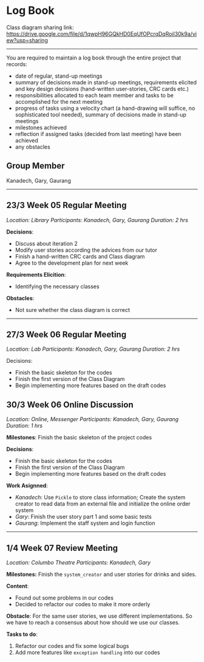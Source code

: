 # Log Book

Class diagram sharing link: https://drive.google.com/file/d/1qwpH96GQkHD0EqUfOPcrqDqRoil30k9a/view?usp=sharing

----

You are required to maintain a log book through the entire project that records:

- date of regular, stand-up meetings
- summary of decisions made in stand-up meetings, requirements elicited and key design decisions (hand-written user-stories, CRC cards etc.)
- responsibilities allocated to each team member and tasks to be accomplished for the next meeting
- progress of tasks using a velocity chart (a hand-drawing will suffice, no sophisticated tool needed), summary of decisions made in stand-up meetings
- milestones achieved
- reflection if assigned tasks (decided from last meeting) have been achieved
- any obstacles

## Group Member

Kanadech, Gary, Gaurang

-----

## 23/3 Week 05 Regular Meeting

*Location: Library*
*Participants: Kanadech, Gary, Gaurang*
*Duration: 2 hrs*

**Decisions**:

- Discuss about iteration 2
- Modify user stories according the advices from our tutor
- Finish a hand-written CRC cards and Class diagram
- Agree to the development plan for next week

**Requirements Elicition**:

- Identifying the necessary classes

**Obstacles**:

- Not sure whether the class diagram is correct

----

## 27/3 Week 06 Regular Meeting

*Location: Lab*
*Participants: Kanadech, Gary, Gaurang*
*Duration: 2 hrs*

Decisions:

- Finish the basic skeleton for the codes
- Finish the first version of the Class Diagram
- Begin implementing more features based on the draft codes

## 30/3 Week 06 Online Discussion

*Location: Online, Messenger*
*Participants: Kanadech, Gary, Gaurang*
*Duration: 1 hrs*

**Milestones**: Finish the basic skeleton of the project codes

**Decisions**:

- Finish the basic skeleton for the codes
- Finish the first version of the Class Diagram
- Begin implementing more features based on the draft codes

**Work Asignned**:

- *Kanadech*: Use `Pickle` to store class information; Create the system creator to read data from an external file and initialize the online order system
- *Gary*: Finish the user story part 1 and some basic tests
- *Gaurang*: Implement the staff system and login function

------

## 1/4 Week 07 Review Meeting

*Location: Columbo Theatre*
*Participants: Kanadech, Gary*

**Milestones:** Finish the `system_creator` and user stories for drinks and sides.

**Content**:

- Found out some problems in our codes
- Decided to refactor our codes to make it more orderly

**Obstacle**: For the same user stories, we use different implementations. So we have to reach a consensus about how should we use our classes.

**Tasks to do**:

1. Refactor our codes and fix some logical bugs
2. Add more features like `exception handling` into our codes